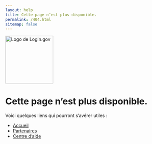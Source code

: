 ```yaml
---
layout: help  
title: Cette page n’est plus disponible.  
permalink: /404.html  
sitemap: false
---
```


<div class="site-wrapper-inner">
  <div class="cover-container">
    <div class="masthead clearfix">
      <div class="inner">
        <a href="/"><img src="{{ '/assets/img/logo-white.svg' | prepend: site.baseurl}}" width="150" alt="Logo de Login.gov" class='masthead-brand'/></a>
      </div>
    </div>
    <div class="inner cover">
      <h1>
        Cette page n’est plus disponible.
      </h1>
      <p>
        Voici quelques liens qui pourront s’avérer utiles :
      </p>
    </div>
    <ul>
      <li><a href="{{ site.baseurl }}/">Accueil</a></li>
      <li><a href="{{ site.baseurl }}/partners/">Partenaires</a></li>
      <li><a href="{{ site.baseurl }}/help/">Centre d’aide</a></li>
    </ul>
  </div>
</div>
